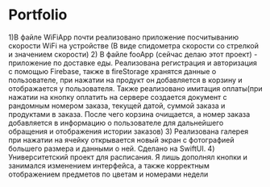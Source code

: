 # Portfolio
1)В файле WiFiApp почти реализовано приложение посчитыванию скорости WiFi на устройстве (В виде спидометра скорости со стрелкой и значением скорости)
2) В файле fooApp (сейчас делаю этот проект) - приложение по доставке еды. Реализована регистрация и авторизация с помощью  Firebase, также в fireStorage хранятся данные о пользователе, при нажатии на продукт он добавляется в корзину и отображается у пользователя. Также реализовано имитация оплаты(при нажатии на кнопку оплатить на сервере создается документ с рандомным номером заказа, текущей датой, суммой заказа и продуктами в заказа. После чего корзина очищается, а номер заказа добавляется в информацию о пользователе для дальнейшего обращения и отображения истории заказов)
3) Реализована галерея при нажатии на ячейку открывается новый экран с фотографией большего размера и данными о ней. Сделано на SwiftUI.
4) Университетский проект для расписания. Я лишь дополнял кнопки и занимался изменением интерфейса, а также корректным отображением предметов по цветам и номерами недели
